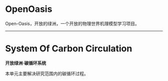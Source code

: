 # OpenOasis
Open-Oasis，开放的绿洲，一个开放的物理世界机理模型学习项目。

---------------------------------------------------------------------------

# System Of Carbon Circulation
**开放绿洲·碳循环系统**  

本单元主要解决研究范围内的碳循环过程。



